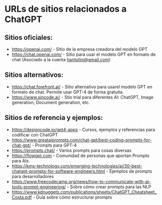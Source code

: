 # URLs de sitios relacionados a ChatGPT

## Sitios oficiales:
 - https://openai.com/  -  Sitio de la empresa creadora del modelo GPT
 - https://chat.openai.com/  -  Sitio para usar el modelo GPT en formato de chat (Asociado a la cuenta hantolini@gmail.com)

## Sitios alternativos:
 - https://chat.forefront.ai/  -  Sitio alternativo para usarel modelo GPT en formato de chat. Permite usar GPT-4 de forma gratuita.
 - https://www.sincode.ai/  -  Stio trial para diferentes AI: ChatGPT, Image generation, Document generation, etc.

## Sitios de referencia y ejemplos:
- https://designcode.io/gpt4-apps  -  Cursos, ejemplos y referencias para codificar con ChatGPT
- https://www.greataiprompts.com/chat-gpt/best-coding-prompts-for-chat-gpt/  -  Prompts para GPT-4
- https://prompts.chat/  -  Varios prompts para cosas diversas
- https://flowgpt.com  -  Comunidad de personas que aportan Prompts para AIs.
- https://kms-technology.com/emerging-technologies/ai/30-best-chatgpt-prompts-for-software-engineers.html -  Ejemplos de prompts para desarrolladores
- https://www.freecodecamp.org/news/how-to-communicate-with-ai-tools-prompt-engineering/  -  Sobre cómo crear prompts para las NLP
- https://www.kdnuggets.com/publications/sheets/ChatGPT_Cheatsheet_Costa.pdf  -  Guía sobre cómo estructurar prompts
